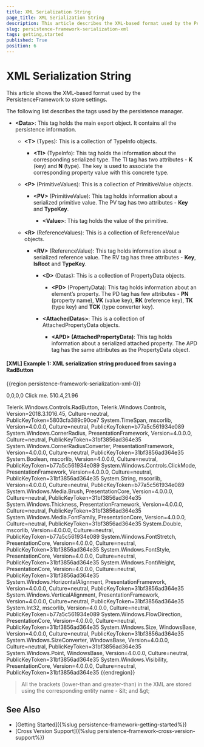 ```yaml
---
title: XML Serialization String
page_title: XML Serialization String
description: This article describes the XML-based format used by the PersistenceFramework to store settings.
slug: persistence-framework-serialization-xml
tags: getting,started
published: True
position: 6
---
```


# XML Serialization String

This article shows the XML-based format used by the PersistenceFramework to store settings.

The following list describes the tags used by the persistence manager.

* __&lt;Data&gt;__: This tag holds the main export object. It contains all the persistence information.

	* __&lt;T&gt;__ (Types): This is a collection of TypeInfo objects.
	
		* __&lt;TI&gt;__ (TypeInfo): This tag holds the information about the corresponding serialized type. The TI tag has two attributes - __K__ (key) and __N__ (type). The key is used to associate the corresponding property value with this concrete type.
		
	* __&lt;P&gt;__ (PrimitiveValues): This is a collection of PrimitiveValue objects.
	
		* __&lt;PV&gt;__ (PrimitiveValue): This tag holds information about a serialized  primitive value. The PV tag has two attributes - __Key__ and __TypeKey__.
		
			* __&lt;Value&gt;__: This tag holds the value of the primitive.
			
	* __&lt;R&gt;__ (ReferenceValues): This is a collection of ReferenceValue objects.
	
		* __&lt;RV&gt;__ (ReferenceValue): This tag holds information about a serialized reference value. The RV tag has three attributes - __Key__, __IsRoot__ and __TypeKey__.
		
			* __&lt;D&gt;__ (Datas): This is a collection of PropertyData objects.
			
				* __&lt;PD&gt;__ (PropertyData): This tag holds information about an element’s property. The PD tag has few attributes - __PN__ (property name), __VK__ (value key), __RK__ (reference key), __TK__ (type key) and __TCK__ (type converter key).
				
			* __&lt;AttachedDatas&gt;__: This is a collection of AttachedPropertyData objects.
			
				* __&lt;APD&gt; (AttachedPropertyData)__:  This tag holds information about a serialized attached property. The APD tag has the same attributes as the PropertyData object.
				
#### __[XML] Example 1: XML serialization string produced from saving a RadButton__
{{region persistence-framework-serialization-xml-0}}
	<?xml version="1.0"?>
	<RawData
		xmlns:xsi="http://www.w3.org/2001/XMLSchema-instance"
		xmlns:xsd="http://www.w3.org/2001/XMLSchema">
		<SerializationString>
			<?xml version="1.0" encoding="utf-16"?>
			<Data
				xmlns:xsi="http://www.w3.org/2001/XMLSchema-instance"
				xmlns:xsd="http://www.w3.org/2001/XMLSchema">
				<T>
					<TI K="-1280737422" N="Telerik.Windows.Controls.RadButton, Telerik.Windows.Controls, Version=2018.3.1016.45, Culture=neutral, PublicKeyToken=5803cfa389c90ce7" />
					<TI K="61477131" N="System.TimeSpan, mscorlib, Version=4.0.0.0, Culture=neutral, PublicKeyToken=b77a5c561934e089" />
					<TI K="1964071539" N="System.Windows.CornerRadius, PresentationFramework, Version=4.0.0.0, Culture=neutral, PublicKeyToken=31bf3856ad364e35" />
					<TI K="-1987936643" N="System.Windows.CornerRadiusConverter, PresentationFramework, Version=4.0.0.0, Culture=neutral, PublicKeyToken=31bf3856ad364e35" />
					<TI K="-1605745128" N="System.Boolean, mscorlib, Version=4.0.0.0, Culture=neutral, PublicKeyToken=b77a5c561934e089" />
					<TI K="-1711031575" N="System.Windows.Controls.ClickMode, PresentationFramework, Version=4.0.0.0, Culture=neutral, PublicKeyToken=31bf3856ad364e35" />
					<TI K="-664072138" N="System.String, mscorlib, Version=4.0.0.0, Culture=neutral, PublicKeyToken=b77a5c561934e089" />
					<TI K="2118094103" N="System.Windows.Media.Brush, PresentationCore, Version=4.0.0.0, Culture=neutral, PublicKeyToken=31bf3856ad364e35" />
					<TI K="2123160200" N="System.Windows.Thickness, PresentationFramework, Version=4.0.0.0, Culture=neutral, PublicKeyToken=31bf3856ad364e35" />
					<TI K="1210177933" N="System.Windows.Media.FontFamily, PresentationCore, Version=4.0.0.0, Culture=neutral, PublicKeyToken=31bf3856ad364e35" />
					<TI K="917743010" N="System.Double, mscorlib, Version=4.0.0.0, Culture=neutral, PublicKeyToken=b77a5c561934e089" />
					<TI K="1372103125" N="System.Windows.FontStretch, PresentationCore, Version=4.0.0.0, Culture=neutral, PublicKeyToken=31bf3856ad364e35" />
					<TI K="957773259" N="System.Windows.FontStyle, PresentationCore, Version=4.0.0.0, Culture=neutral, PublicKeyToken=31bf3856ad364e35" />
					<TI K="438195037" N="System.Windows.FontWeight, PresentationCore, Version=4.0.0.0, Culture=neutral, PublicKeyToken=31bf3856ad364e35" />
					<TI K="1844036200" N="System.Windows.HorizontalAlignment, PresentationFramework, Version=4.0.0.0, Culture=neutral, PublicKeyToken=31bf3856ad364e35" />
					<TI K="81562524" N="System.Windows.VerticalAlignment, PresentationFramework, Version=4.0.0.0, Culture=neutral, PublicKeyToken=31bf3856ad364e35" />
					<TI K="883639814" N="System.Int32, mscorlib, Version=4.0.0.0, Culture=neutral, PublicKeyToken=b77a5c561934e089" />
					<TI K="758643961" N="System.Windows.FlowDirection, PresentationCore, Version=4.0.0.0, Culture=neutral, PublicKeyToken=31bf3856ad364e35" />
					<TI K="-507393345" N="System.Windows.Size, WindowsBase, Version=4.0.0.0, Culture=neutral, PublicKeyToken=31bf3856ad364e35" />
					<TI K="1412931107" N="System.Windows.SizeConverter, WindowsBase, Version=4.0.0.0, Culture=neutral, PublicKeyToken=31bf3856ad364e35" />
					<TI K="613125302" N="System.Windows.Point, WindowsBase, Version=4.0.0.0, Culture=neutral, PublicKeyToken=31bf3856ad364e35" />
					<TI K="1051636111" N="System.Windows.Visibility, PresentationCore, Version=4.0.0.0, Culture=neutral, PublicKeyToken=31bf3856ad364e35" />
				</T>
				<P>
					<PV Key="-2" TypeKey="0" />
					<PV Key="1" TypeKey="-664072138">
						<Value xsi:type="xsd:string">0,0,0,0</Value>
					</PV>
					<PV Key="2" TypeKey="-664072138">
						<Value xsi:type="xsd:string">Click me.</Value>
					</PV>
					<PV Key="3" TypeKey="-664072138">
						<Value xsi:type="xsd:string">510.4,21.96</Value>
					</PV>
				</P>
				<R>
					<RV Key="61647805" IsRoot="true" TypeKey="-1280737422">
						<D>
							<PD PN="HoverDelay" VK="-2" RK="0" TK="61477131" TCK="0" />
							<PD PN="CornerRadius" VK="-2" RK="0" TK="1964071539" TCK="0" />
							<PD PN="InnerCornerRadius" VK="1" RK="0" TK="1964071539" TCK="-1987936643" />
							<PD PN="IsBackgroundVisible" VK="-2" RK="0" TK="-1605745128" TCK="0" />
							<PD PN="IsDefault" VK="-2" RK="0" TK="-1605745128" TCK="0" />
							<PD PN="IsCancel" VK="-2" RK="0" TK="-1605745128" TCK="0" />
							<PD PN="ClickMode" VK="-2" RK="0" TK="-1711031575" TCK="0" />
							<PD PN="Content" VK="2" RK="0" TK="-664072138" TCK="0" />
							<PD PN="ContentStringFormat" VK="-2" RK="0" TK="-664072138" TCK="0" />
							<PD PN="BorderBrush" VK="-2" RK="0" TK="2118094103" TCK="0" />
							<PD PN="BorderThickness" VK="-2" RK="0" TK="2123160200" TCK="0" />
							<PD PN="Background" VK="-2" RK="0" TK="2118094103" TCK="0" />
							<PD PN="Foreground" VK="-2" RK="0" TK="2118094103" TCK="0" />
							<PD PN="FontFamily" VK="-2" RK="0" TK="1210177933" TCK="0" />
							<PD PN="FontSize" VK="-2" RK="0" TK="917743010" TCK="0" />
							<PD PN="FontStretch" VK="-2" RK="0" TK="1372103125" TCK="0" />
							<PD PN="FontStyle" VK="-2" RK="0" TK="957773259" TCK="0" />
							<PD PN="FontWeight" VK="-2" RK="0" TK="438195037" TCK="0" />
							<PD PN="HorizontalContentAlignment" VK="-2" RK="0" TK="1844036200" TCK="0" />
							<PD PN="VerticalContentAlignment" VK="-2" RK="0" TK="81562524" TCK="0" />
							<PD PN="TabIndex" VK="-2" RK="0" TK="883639814" TCK="0" />
							<PD PN="IsTabStop" VK="-2" RK="0" TK="-1605745128" TCK="0" />
							<PD PN="Padding" VK="-2" RK="0" TK="2123160200" TCK="0" />
							<PD PN="OverridesDefaultStyle" VK="-2" RK="0" TK="-1605745128" TCK="0" />
							<PD PN="UseLayoutRounding" VK="-2" RK="0" TK="-1605745128" TCK="0" />
							<PD PN="Width" VK="-2" RK="0" TK="917743010" TCK="0" />
							<PD PN="MinWidth" VK="-2" RK="0" TK="917743010" TCK="0" />
							<PD PN="MaxWidth" VK="-2" RK="0" TK="917743010" TCK="0" />
							<PD PN="Height" VK="-2" RK="0" TK="917743010" TCK="0" />
							<PD PN="MinHeight" VK="-2" RK="0" TK="917743010" TCK="0" />
							<PD PN="MaxHeight" VK="-2" RK="0" TK="917743010" TCK="0" />
							<PD PN="FlowDirection" VK="-2" RK="0" TK="758643961" TCK="0" />
							<PD PN="Margin" VK="-2" RK="0" TK="2123160200" TCK="0" />
							<PD PN="HorizontalAlignment" VK="-2" RK="0" TK="1844036200" TCK="0" />
							<PD PN="VerticalAlignment" VK="-2" RK="0" TK="81562524" TCK="0" />
							<PD PN="ForceCursor" VK="-2" RK="0" TK="-1605745128" TCK="0" />
							<PD PN="AllowDrop" VK="-2" RK="0" TK="-1605745128" TCK="0" />
							<PD PN="RenderSize" VK="3" RK="0" TK="-507393345" TCK="1412931107" />
							<PD PN="RenderTransformOrigin" VK="-2" RK="0" TK="613125302" TCK="0" />
							<PD PN="Opacity" VK="-2" RK="0" TK="917743010" TCK="0" />
							<PD PN="Uid" VK="-2" RK="0" TK="-664072138" TCK="0" />
							<PD PN="Visibility" VK="-2" RK="0" TK="1051636111" TCK="0" />
							<PD PN="ClipToBounds" VK="-2" RK="0" TK="-1605745128" TCK="0" />
							<PD PN="SnapsToDevicePixels" VK="-2" RK="0" TK="-1605745128" TCK="0" />
							<PD PN="IsEnabled" VK="-2" RK="0" TK="-1605745128" TCK="0" />
							<PD PN="IsHitTestVisible" VK="-2" RK="0" TK="-1605745128" TCK="0" />
							<PD PN="Focusable" VK="-2" RK="0" TK="-1605745128" TCK="0" />
							<PD PN="IsManipulationEnabled" VK="-2" RK="0" TK="-1605745128" TCK="0" />
						</D>
					</RV>
				</R>
			</Data>
		</SerializationString>
		<ValueTypes>
			<string>Telerik.Windows.Controls.RadButton, Telerik.Windows.Controls, Version=2018.3.1016.45, Culture=neutral, PublicKeyToken=5803cfa389c90ce7</string>
			<string>System.TimeSpan, mscorlib, Version=4.0.0.0, Culture=neutral, PublicKeyToken=b77a5c561934e089</string>
			<string>System.Windows.CornerRadius, PresentationFramework, Version=4.0.0.0, Culture=neutral, PublicKeyToken=31bf3856ad364e35</string>
			<string>System.Windows.CornerRadiusConverter, PresentationFramework, Version=4.0.0.0, Culture=neutral, PublicKeyToken=31bf3856ad364e35</string>
			<string>System.Boolean, mscorlib, Version=4.0.0.0, Culture=neutral, PublicKeyToken=b77a5c561934e089</string>
			<string>System.Windows.Controls.ClickMode, PresentationFramework, Version=4.0.0.0, Culture=neutral, PublicKeyToken=31bf3856ad364e35</string>
			<string>System.String, mscorlib, Version=4.0.0.0, Culture=neutral, PublicKeyToken=b77a5c561934e089</string>
			<string>System.Windows.Media.Brush, PresentationCore, Version=4.0.0.0, Culture=neutral, PublicKeyToken=31bf3856ad364e35</string>
			<string>System.Windows.Thickness, PresentationFramework, Version=4.0.0.0, Culture=neutral, PublicKeyToken=31bf3856ad364e35</string>
			<string>System.Windows.Media.FontFamily, PresentationCore, Version=4.0.0.0, Culture=neutral, PublicKeyToken=31bf3856ad364e35</string>
			<string>System.Double, mscorlib, Version=4.0.0.0, Culture=neutral, PublicKeyToken=b77a5c561934e089</string>
			<string>System.Windows.FontStretch, PresentationCore, Version=4.0.0.0, Culture=neutral, PublicKeyToken=31bf3856ad364e35</string>
			<string>System.Windows.FontStyle, PresentationCore, Version=4.0.0.0, Culture=neutral, PublicKeyToken=31bf3856ad364e35</string>
			<string>System.Windows.FontWeight, PresentationCore, Version=4.0.0.0, Culture=neutral, PublicKeyToken=31bf3856ad364e35</string>
			<string>System.Windows.HorizontalAlignment, PresentationFramework, Version=4.0.0.0, Culture=neutral, PublicKeyToken=31bf3856ad364e35</string>
			<string>System.Windows.VerticalAlignment, PresentationFramework, Version=4.0.0.0, Culture=neutral, PublicKeyToken=31bf3856ad364e35</string>
			<string>System.Int32, mscorlib, Version=4.0.0.0, Culture=neutral, PublicKeyToken=b77a5c561934e089</string>
			<string>System.Windows.FlowDirection, PresentationCore, Version=4.0.0.0, Culture=neutral, PublicKeyToken=31bf3856ad364e35</string>
			<string>System.Windows.Size, WindowsBase, Version=4.0.0.0, Culture=neutral, PublicKeyToken=31bf3856ad364e35</string>
			<string>System.Windows.SizeConverter, WindowsBase, Version=4.0.0.0, Culture=neutral, PublicKeyToken=31bf3856ad364e35</string>
			<string>System.Windows.Point, WindowsBase, Version=4.0.0.0, Culture=neutral, PublicKeyToken=31bf3856ad364e35</string>
			<string>System.Windows.Visibility, PresentationCore, Version=4.0.0.0, Culture=neutral, PublicKeyToken=31bf3856ad364e35</string>
		</ValueTypes>
	</RawData>
{{endregion}}

> All the brackets (lower-than and greater-than) in the XML are stored using the corresponding entity name - &amp;lt; and &amp;gt;

## See Also
* [Getting Started]({%slug persistence-framework-getting-started%})
* [Cross Version Support]({%slug persistence-framework-cross-version-support%})
